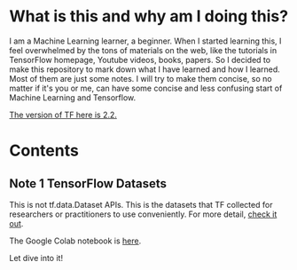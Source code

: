 # What is this and why am I doing this?
I am a Machine Learning learner, a beginner. When I started learning this, I feel overwhelmed by the tons of materials on the web, like the tutorials in TensorFlow homepage, Youtube videos, books, papers. So I decided to make this repository to mark down what I have learned and how I learned. Most of them are just some notes. I will try to make them concise, so no matter if it's you or me, can have some concise and less confusing start of Machine Learning and Tensorflow.

[The version of TF here is 2.2.](https://www.tensorflow.org/api_docs/python/tf)

# Contents

## Note 1 TensorFlow Datasets
This is not tf.data.Dataset APIs. This is the datasets that TF collected for researchers or practitioners to use conveniently. For more detail, [check it out](https://www.tensorflow.org/datasets/overview).

The Google Colab notebook is [here](/Note_1_TensorFlow_Datasets.ipynb).

Let dive into it!
